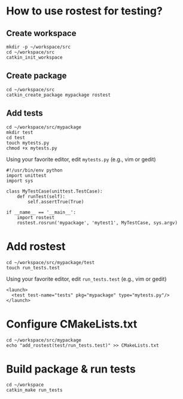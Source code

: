 # How to use rostest for testing?

## Create workspace

```
mkdir -p ~/workspace/src
cd ~/workspace/src
catkin_init_workspace
```

## Create package

```
cd ~/workspace/src
catkin_create_package mypackage rostest
```

## Add tests

```
cd ~/workspace/src/mypackage
mkdir test
cd test
touch mytests.py
chmod +x mytests.py
```

Using your favorite editor, edit `mytests.py` (e.g., vim or gedit)
``` 
#!/usr/bin/env python
import unittest
import sys

class MyTestCase(unittest.TestCase):
    def runTest(self):
        self.assertTrue(True)

if __name__ == '__main__':
    import rostest
    rostest.rosrun('mypackage', 'mytest1', MyTestCase, sys.argv)
```

# Add rostest

```
cd ~/workspace/src/mypackage/test
touch run_tests.test
```

Using your favorite editor, edit `run_tests.test` (e.g., vim or gedit)
```
<launch>
  <test test-name="tests" pkg="mypackage" type="mytests.py"/>
</launch>
```

# Configure CMakeLists.txt

```
cd ~/workspace/src/mypackage
echo "add_rostest(test/run_tests.test)" >> CMakeLists.txt
```

# Build package & run tests

```
cd ~/workspace
catkin_make run_tests
```
